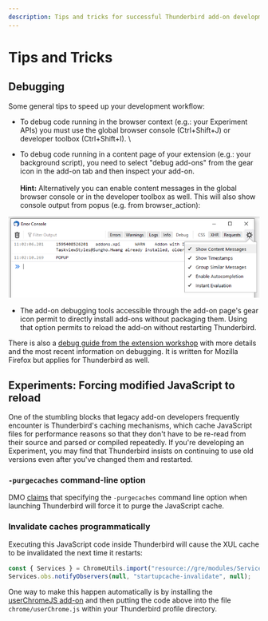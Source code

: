 ```yaml
---
description: Tips and tricks for successful Thunderbird add-on development.
---
```


# Tips and Tricks

## Debugging

Some general tips to speed up your development workflow:

* To debug code running in the browser context (e.g.: your Experiment APIs) you must use the global browser console (Ctrl+Shift+J) or developer toolbox (Ctrl+Shift+I). \

* To debug code running in a content page of your extension (e.g.: your background script), you need to select "debug add-ons" from the gear icon in the add-on tab and then inspect your add-on. \
  \
  **Hint:** Alternatively you can enable content messages in the global browser console or in the developer toolbox as well. This will also show console output from popus (e.g. from browser\_action):

![](../.gitbook/assets/ind2ex.png)

* The add-on debugging tools accessible through the add-on page's gear icon permit to directly install add-ons without packaging them. Using that option permits to reload the add-on without restarting Thunderbird.

There is also a [debug guide from the extension workshop](https://extensionworkshop.com/documentation/develop/debugging/) with more details and the most recent information on debugging. It is written for Mozilla Firefox but applies for Thunderbird as well.

## Experiments: Forcing modified JavaScript to reload

One of the stumbling blocks that legacy add-on developers frequently encounter is Thunderbird's caching mechanisms, which cache JavaScript files for performance reasons so that they don't have to be re-read from their source and parsed or compiled repeatedly. If you're developing an Experiment, you may find that Thunderbird insists on continuing to use old versions even after you've changed them and restarted.

### `-purgecaches` command-line option

DMO [claims](https://developer.mozilla.org/en-US/docs/Mozilla/Command\_Line\_Options#-purgecaches) that specifying the `-purgecaches` command line option when launching Thunderbird will force it to purge the JavaScript cache.

### Invalidate caches programmatically

Executing this JavaScript code inside Thunderbird will cause the XUL cache to be invalidated the next time it restarts:

```javascript
const { Services } = ChromeUtils.import("resource://gre/modules/Services.jsm");​
Services.obs.notifyObservers(null, "startupcache-invalidate", null);
```

One way to make this happen automatically is by installing the [userChromeJS add-on](https://addons.thunderbird.net/thunderbird/addon/userchromejs-2/) and then putting the code above into the file `chrome/userChrome.js` within your Thunderbird profile directory.

